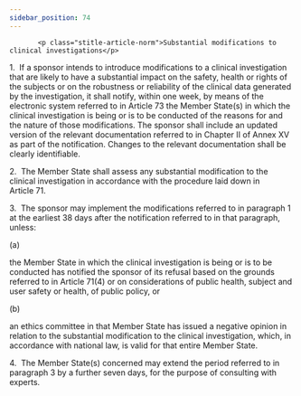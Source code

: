 ```yaml
---
sidebar_position: 74
---
```

           <p class="stitle-article-norm">Substantial modifications to clinical investigations</p>
   <p class="norm">1.&nbsp;&nbsp;If a sponsor intends to introduce 
modifications to a clinical investigation that are likely to have a 
substantial impact on the safety, health or rights of the subjects or on
 the robustness or reliability of the clinical data generated by the 
investigation, it shall notify, within one week, by means of the 
electronic system referred to in Article&nbsp;73 the 
Member&nbsp;State(s) in which the clinical investigation is being or is 
to be conducted of the reasons for and the nature of those 
modifications. The sponsor shall include an updated version of the 
relevant documentation referred to in Chapter&nbsp;II of Annex&nbsp;XV 
as part of the notification. Changes to the relevant documentation shall
 be clearly identifiable.</p>
   <p class="norm">2.&nbsp;&nbsp;The Member&nbsp;State shall assess any 
substantial modification to the clinical investigation in accordance 
with the procedure laid down in Article&nbsp;71.</p>
   <p class="norm">3.&nbsp;&nbsp;The sponsor may implement the 
modifications referred to in paragraph&nbsp;1 at the earliest 
38&nbsp;days after the notification referred to in that paragraph, 
unless:</p>
   <div class="grid-container grid-list">
      <div class="list grid-list-column-1">
         <span>(a)&nbsp;</span>
      </div>
      <div class="grid-list-column-2">
         <p class="norm">the Member&nbsp;State in which the clinical 
investigation is being or is to be conducted has notified the sponsor of
 its refusal based on the grounds referred to in Article&nbsp;71(4) or 
on considerations of public health, subject and user safety or health, 
of public policy, or</p>
      </div>
   </div>
   <div class="grid-container grid-list">
      <div class="list grid-list-column-1">
         <span>(b)&nbsp;</span>
      </div>
      <div class="grid-list-column-2">
         <p class="norm">an ethics committee in that Member&nbsp;State 
has issued a negative opinion in relation to the substantial 
modification to the clinical investigation, which, in accordance with 
national law, is valid for that entire Member&nbsp;State.</p>
      </div>
   </div>
   <p class="norm">4.&nbsp;&nbsp;The Member&nbsp;State(s) concerned may 
extend the period referred to in paragraph&nbsp;3 by a further seven 
days, for the purpose of consulting with experts.</p>